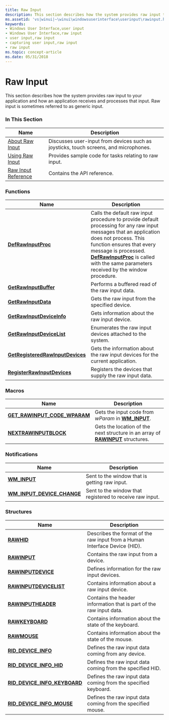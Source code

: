 ```yaml
---
title: Raw Input
description: This section describes how the system provides raw input to your application and how an application receives and processes that input.
ms.assetid: 'vs|winui|~\winui\windowsuserinterface\userinput\rawinput.htm'
keywords:
- Windows User Interface,user input
- Windows User Interface,raw input
- user input,raw input
- capturing user input,raw input
- raw input
ms.topic: concept-article
ms.date: 05/31/2018
---
```


# Raw Input

This section describes how the system provides raw input to your application and how an application receives and processes that input. Raw input is sometimes referred to as generic input.

### In This Section



| Name                                           | Description                                                                                     |
|------------------------------------------------|-------------------------------------------------------------------------------------------------|
| [About Raw Input](about-raw-input.md)         | Discusses user-input from devices such as joysticks, touch screens, and microphones.<br/> |
| [Using Raw Input](using-raw-input.md)         | Provides sample code for tasks relating to raw input.<br/>                                |
| [Raw Input Reference](raw-input-reference.md) | Contains the API reference.<br/>                                                          |



 

### Functions



| Name                                                                 | Description                                                                                                                                                                                                                                                                                                             |
|----------------------------------------------------------------------|-------------------------------------------------------------------------------------------------------------------------------------------------------------------------------------------------------------------------------------------------------------------------------------------------------------------------|
| [**DefRawInputProc**](/windows/win32/api/winuser/nf-winuser-defrawinputproc)                           | Calls the default raw input procedure to provide default processing for any raw input messages that an application does not process. This function ensures that every message is processed. [**DefRawInputProc**](/windows/win32/api/winuser/nf-winuser-defrawinputproc) is called with the same parameters received by the window procedure. <br/> |
| [**GetRawInputBuffer**](/windows/win32/api/winuser/nf-winuser-getrawinputbuffer)                       | Performs a buffered read of the raw input data.<br/>                                                                                                                                                                                                                                                              |
| [**GetRawInputData**](/windows/win32/api/winuser/nf-winuser-getrawinputdata)                           | Gets the raw input from the specified device.<br/>                                                                                                                                                                                                                                                                |
| [**GetRawInputDeviceInfo**](/windows/win32/api/winuser/nf-winuser-getrawinputdeviceinfoa)               | Gets information about the raw input device.<br/>                                                                                                                                                                                                                                                                 |
| [**GetRawInputDeviceList**](/windows/win32/api/winuser/nf-winuser-getrawinputdevicelist)               | Enumerates the raw input devices attached to the system. <br/>                                                                                                                                                                                                                                                    |
| [**GetRegisteredRawInputDevices**](/windows/win32/api/winuser/nf-winuser-getregisteredrawinputdevices) | Gets the information about the raw input devices for the current application.<br/>                                                                                                                                                                                                                                |
| [**RegisterRawInputDevices**](/windows/win32/api/winuser/nf-winuser-registerrawinputdevices)           | Registers the devices that supply the raw input data.<br/>                                                                                                                                                                                                                                                        |



 

### Macros



| Name                                                            | Description                                                                                                 |
|-----------------------------------------------------------------|-------------------------------------------------------------------------------------------------------------|
| [**GET\_RAWINPUT\_CODE\_WPARAM**](/windows/win32/api/winuser/nf-winuser-get_rawinput_code_wparam) | Gets the input code from *wParam* in [**WM\_INPUT**](wm-input.md).<br/>                              |
| [**NEXTRAWINPUTBLOCK**](/windows/win32/api/winuser/nf-winuser-nextrawinputblock)                  | Gets the location of the next structure in an array of [**RAWINPUT**](/windows/win32/api/winuser/ns-winuser-rawinput) structures. <br/> |



 

### Notifications



| Name                                                        | Description                                                          |
|-------------------------------------------------------------|----------------------------------------------------------------------|
| [**WM\_INPUT**](wm-input.md)                               | Sent to the window that is getting raw input. <br/>            |
| [**WM\_INPUT\_DEVICE\_CHANGE**](wm-input-device-change.md) | Sent to the window that registered to receive raw input. <br/> |



 

### Structures



| Name                                                            | Description                                                                            |
|-----------------------------------------------------------------|----------------------------------------------------------------------------------------|
| [**RAWHID**](/windows/win32/api/winuser/ns-winuser-rawhid)                                        | Describes the format of the raw input from a Human Interface Device (HID). <br/> |
| [**RAWINPUT**](/windows/win32/api/winuser/ns-winuser-rawinput)                                    | Contains the raw input from a device. <br/>                                      |
| [**RAWINPUTDEVICE**](/windows/win32/api/winuser/ns-winuser-rawinputdevice)                        | Defines information for the raw input devices. <br/>                             |
| [**RAWINPUTDEVICELIST**](/windows/win32/api/winuser/ns-winuser-rawinputdevicelist)                | Contains information about a raw input device.<br/>                              |
| [**RAWINPUTHEADER**](/windows/win32/api/winuser/ns-winuser-rawinputheader)                        | Contains the header information that is part of the raw input data. <br/>        |
| [**RAWKEYBOARD**](/windows/win32/api/winuser/ns-winuser-rawkeyboard)                              | Contains information about the state of the keyboard. <br/>                      |
| [**RAWMOUSE**](/windows/win32/api/winuser/ns-winuser-rawmouse)                                    | Contains information about the state of the mouse. <br/>                         |
| [**RID\_DEVICE\_INFO**](/windows/win32/api/winuser/ns-winuser-rid_device_info)                    | Defines the raw input data coming from any device. <br/>                         |
| [**RID\_DEVICE\_INFO\_HID**](/windows/win32/api/winuser/ns-winuser-rid_device_info_hid)           | Defines the raw input data coming from the specified HID. <br/>                  |
| [**RID\_DEVICE\_INFO\_KEYBOARD**](/windows/win32/api/winuser/ns-winuser-rid_device_info_keyboard) | Defines the raw input data coming from the specified keyboard. <br/>             |
| [**RID\_DEVICE\_INFO\_MOUSE**](/windows/win32/api/winuser/ns-winuser-rid_device_info_mouse)       | Defines the raw input data coming from the specified mouse.<br/>                 |



 

 

